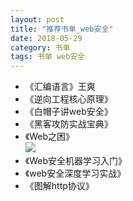 ```yaml
---
layout: post
title: "推荐书单_web安全"
date: 2018-05-29
category: 书单 
tags: 书单 web安全
---
```


+ 《汇编语言》王爽
+ 《逆向工程核心原理》
+ 《白帽子讲web安全》
+ 《黑客攻防实战宝典》
+ 《Web之困》  
![](https://gss0.bdstatic.com/94o3dSag_xI4khGkpoWK1HF6hhy/baike/c0%3Dbaike80%2C5%2C5%2C80%2C26/sign=17be28a8a2ec08fa320d1bf538875608/e1fe9925bc315c60d415e7f88fb1cb1349547721.jpg)
+ 《Web安全机器学习入门》
+ 《web安全深度学习实战》
+ 《图解http协议》

